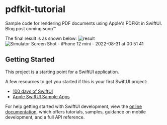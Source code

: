 # pdfkit-tutorial
Sample code for rendering PDF documents using Apple's PDFKit in SwiftUI. Blog post coming soon™️

The final result is as shown below:
![result](https://user-images.githubusercontent.com/28487357/187561344-0267311c-5792-461d-a550-3a9239d23a36.png)
![Simulator Screen Shot - iPhone 12 mini - 2022-08-31 at 00 51 41](https://user-images.githubusercontent.com/28487357/187561257-afe272a5-3401-4bd6-a837-782438939ab5.png)

## Getting Started
This project is a starting point for a SwiftUI application.

A few resources to get you started if this is your first SwiftUI project:

- [100 days of SwiftUI](https://www.hackingwithswift.com/100/swiftui)
- [Apple SwiftUI Sample Apps](https://developer.apple.com/tutorials/sample-apps)

For help getting started with SwiftUI development, view the [online documentation](https://developer.apple.com/documentation/swiftui/), which offers tutorials, samples, guidance on mobile development, and a full API reference.
